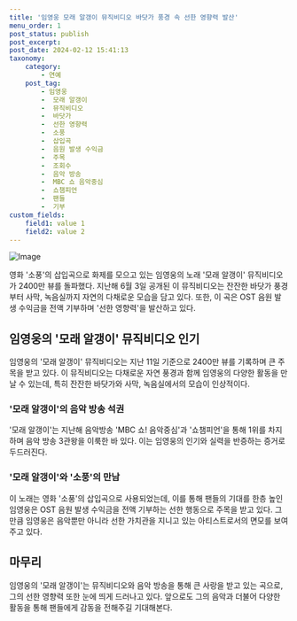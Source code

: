 ```yaml
---
title: '임영웅 모래 알갱이 뮤직비디오 바닷가 풍경 속 선한 영향력 발산'
menu_order: 1
post_status: publish
post_excerpt: 
post_date: 2024-02-12 15:41:13
taxonomy:
    category:
        - 연예
    post_tag:
        - 임영웅
        -  모래 알갱이
        -  뮤직비디오
        -  바닷가
        -  선한 영향력
        -  소풍
        -  삽입곡
        -  음원 발생 수익금
        -  주목
        -  조회수
        -  음악 방송
        -  MBC 쇼 음악중심
        -  쇼챔피언
        -  팬들
        -  기부
custom_fields:
    field1: value 1
    field2: value 2
---
```


![Image](https://mimgnews.pstatic.net/image/629/2024/02/12/202456851707692757_20240212080701892.jpg?type=w540)

영화 '소풍'의 삽입곡으로 화제를 모으고 있는 임영웅의 노래 '모래 알갱이' 뮤직비디오가 2400만 뷰를 돌파했다. 지난해 6월 3일 공개된 이 뮤직비디오는 잔잔한 바닷가 풍경부터 사막, 녹음실까지 자연의 다채로운 모습을 담고 있다. 또한, 이 곡은 OST 음원 발생 수익금을 전액 기부하며 '선한 영향력'을 발산하고 있다.
## 임영웅의 '모래 알갱이' 뮤직비디오 인기
임영웅의 '모래 알갱이' 뮤직비디오는 지난 11일 기준으로 2400만 뷰를 기록하며 큰 주목을 받고 있다. 이 뮤직비디오는 다채로운 자연 풍경과 함께 임영웅의 다양한 활동을 만날 수 있는데, 특히 잔잔한 바닷가와 사막, 녹음실에서의 모습이 인상적이다.
### '모래 알갱이'의 음악 방송 석권
'모래 알갱이'는 지난해 음악방송 'MBC 쇼! 음악중심'과 '쇼챔피언'을 통해 1위를 차지하며 음악 방송 3관왕을 이룩한 바 있다. 이는 임영웅의 인기와 실력을 반증하는 증거로 두드러진다.
### '모래 알갱이'와 '소풍'의 만남
이 노래는 영화 '소풍'의 삽입곡으로 사용되었는데, 이를 통해 팬들의 기대를 한층 높인 임영웅은 OST 음원 발생 수익금을 전액 기부하는 선한 행동으로 주목을 받고 있다. 그만큼 임영웅은 음악뿐만 아니라 선한 가치관을 지니고 있는 아티스트로서의 면모를 보여주고 있다.
## 마무리
임영웅의 '모래 알갱이'는 뮤직비디오와 음악 방송을 통해 큰 사랑을 받고 있는 곡으로, 그의 선한 영향력 또한 눈에 띄게 드러나고 있다. 앞으로도 그의 음악과 더불어 다양한 활동을 통해 팬들에게 감동을 전해주길 기대해본다.
